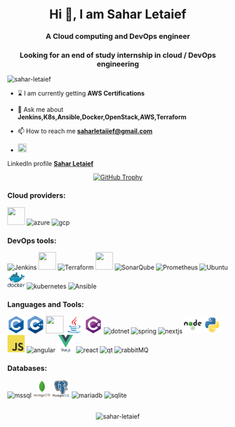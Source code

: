 <h1 align="center">Hi 👋, I am Sahar Letaief</h1>
<h3 align="center">A Cloud computing and DevOps engineer</h3>
<h3 align="center">Looking for an end of study internship in cloud / DevOps engineering</h3>
<p align="left"> 
<img src="https://komarev.com/ghpvc/?username=sahar-letaief&label=Profile%20views&color=0e75b6&style=flat" alt="sahar-letaief" /> 
  

- ⌛ I am currently getting **AWS Certifications**

- 💬 Ask me about **Jenkins,K8s,Ansible,Docker,OpenStack,AWS,Terraform**

- 📫 How to reach me **saharletaiief@gmail.com**

-  <img src="https://cdn.jsdelivr.net/gh/devicons/devicon@latest/icons/linkedin/linkedin-original.svg" width="20" height="20" />
  LinkedIn profile <a href="https://linkedin.com/in/sahar-letaief-ba6376197" target="_blank" rel="noopener noreferrer"><strong>Sahar Letaief</strong></a>  
<a href="https://linkedin.com/in/sahar-letaief-ba6376197" target="_blank" rel="noopener noreferrer">
 


<div style="display: flex; justify-content: center; align-items: center;">
  <a href="https://github.com/sahar-letaief/github-profile-trophy">
    <img src="https://github-profile-trophy.vercel.app/?username=sahar-letaief&theme=gruvbox_light&title=Joined2020,Experience,Repositories,Commits,MultiLanguage,Stars,Followers" alt="GitHub Trophy" />
  </a>
</div>


<!-- [![Sahar Letaief's GitHub stats](https://github-readme-stats.vercel.app/api?username=sahar-letaief&theme=onedark)](https://github.com/sahar-letaief/github-readme-stats) -->

<h3 align="left">Cloud providers:</h3>
<p align="left">
     <img src="https://cdn.jsdelivr.net/gh/devicons/devicon@latest/icons/amazonwebservices/amazonwebservices-original-wordmark.svg" width="40" height="40" />
     <img src="https://www.vectorlogo.zone/logos/microsoft_azure/microsoft_azure-icon.svg" alt="azure" width="40" height="40"/>
     <img src="https://www.vectorlogo.zone/logos/google_cloud/google_cloud-icon.svg" alt="gcp" width="40" height="40"/>
  
<h3 align="left">DevOps tools:</h3>
<p align="left">
    <img src="https://cdn.jsdelivr.net/gh/devicons/devicon/icons/jenkins/jenkins-original.svg" alt="Jenkins" width="40" height="40"/>
   <img src="https://cdn.jsdelivr.net/gh/devicons/devicon@latest/icons/githubactions/githubactions-plain.svg" width="40" height="40" />
   <img src="https://cdn.jsdelivr.net/gh/devicons/devicon@latest/icons/terraform/terraform-original-wordmark.svg" alt="Terraform" width="40" height="40" />
   <img src="https://cdn.jsdelivr.net/gh/devicons/devicon@latest/icons/portainer/portainer-original-wordmark.svg" width="40" height="40"/>
   <img src="https://cdn.jsdelivr.net/gh/devicons/devicon@latest/icons/sonarqube/sonarqube-original.svg"  alt="SonarQube" width="40" height="40" />
   <img src="https://cdn.jsdelivr.net/gh/devicons/devicon/icons/prometheus/prometheus-original-wordmark.svg" alt="Prometheus" width="40" height="40"/>
   <img src="https://cdn.jsdelivr.net/gh/devicons/devicon/icons/grafana/grafana-original-wordmark.svg" alt="Ubuntu" width="40" height="40"/>
   <img src="https://raw.githubusercontent.com/devicons/devicon/master/icons/docker/docker-original-wordmark.svg" alt="docker" width="40" height="40"/> 
   <img src="https://www.vectorlogo.zone/logos/kubernetes/kubernetes-icon.svg" alt="kubernetes" width="40" height="40"/>
   <img src="https://cdn.jsdelivr.net/gh/devicons/devicon@latest/icons/ansible/ansible-original.svg"  alt="Ansible" width="40" height="40" />



  
<h3 align="left">Languages and Tools:</h3>

<p align="left">  
    <img src="https://raw.githubusercontent.com/devicons/devicon/master/icons/c/c-original.svg" alt="c" width="40" height="40"/> 
    <img src="https://raw.githubusercontent.com/devicons/devicon/master/icons/cplusplus/cplusplus-original.svg" alt="cplusplus" width="40" height="40"/> 
    <img src="https://cdn.jsdelivr.net/gh/devicons/devicon@latest/icons/symfony/symfony-original-wordmark.svg" width="40" height="40" />
    <img src="https://raw.githubusercontent.com/devicons/devicon/master/icons/java/java-original.svg" alt="java" width="40" height="40"/> 
    <img src="https://raw.githubusercontent.com/devicons/devicon/master/icons/csharp/csharp-original.svg" alt="csharp" width="40" height="40"/> 
    <img src="https://cdn.jsdelivr.net/gh/devicons/devicon@latest/icons/dot-net/dot-net-plain.svg"  alt="dotnet" width="40" height="40"/>
    <img src="https://www.vectorlogo.zone/logos/springio/springio-icon.svg" alt="spring" width="40" height="40"/> 
    <img  src="https://cdn.jsdelivr.net/gh/devicons/devicon@latest/icons/nextjs/nextjs-original.svg" alt="nextjs" width="40" height="40"/> 
    <img src="https://raw.githubusercontent.com/devicons/devicon/master/icons/nodejs/nodejs-original-wordmark.svg" alt="nodejs" width="40" height="40"/> 
    <img src="https://raw.githubusercontent.com/devicons/devicon/master/icons/python/python-original.svg" alt="python" width="40" height="40"/>
    <img src="https://raw.githubusercontent.com/devicons/devicon/master/icons/javascript/javascript-original.svg" alt="javascript" width="40" height="40"/> 
    <img src="https://angular.io/assets/images/logos/angular/angular.svg" alt="angular" width="40" height="40"/> 
    <img src="https://raw.githubusercontent.com/devicons/devicon/master/icons/vuejs/vuejs-original-wordmark.svg" alt="vuejs" width="40" height="40"/> 
    <img src="https://cdn.jsdelivr.net/gh/devicons/devicon/icons/react/react-original.svg" alt="react" width="40" height="40"/> 
    <img src="https://upload.wikimedia.org/wikipedia/commons/0/0b/Qt_logo_2016.svg" alt="qt" width="40" height="40"/> 
    <img src="https://www.vectorlogo.zone/logos/rabbitmq/rabbitmq-icon.svg" alt="rabbitMQ" width="40" height="40"/>

   
  
<h3 align="left">Databases:</h3>
<p align="left">  
   <img src="https://www.svgrepo.com/show/303229/microsoft-sql-server-logo.svg" alt="mssql" width="40" height="40"/> 
   <img src="https://raw.githubusercontent.com/devicons/devicon/master/icons/mongodb/mongodb-original-wordmark.svg" alt="mongodb" width="40" height="40"/> 
   <img src="https://raw.githubusercontent.com/devicons/devicon/master/icons/postgresql/postgresql-original-wordmark.svg" alt="postgresql" width="40" height="40"/> 
   <img src="https://www.vectorlogo.zone/logos/mariadb/mariadb-icon.svg" alt="mariadb" width="40" height="40"/> 
   <img src="https://www.vectorlogo.zone/logos/sqlite/sqlite-icon.svg" alt="sqlite" width="40" height="40"/>  
<br>
<br>
<p align="center" style="margin-left: 278 px" >
  <img src="https://github-readme-stats.vercel.app/api/top-langs?username=sahar-letaief&show_icons=true&locale=en&layout=compact&theme=gruvbox_light" alt="sahar-letaief" />
</p>




